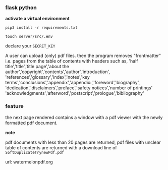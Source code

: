 ### flask python

**activate a virtual environment**

```
pip3 install -r requirements.txt
```
```
touch server/src/.env
```
declare your `SECRET_KEY`

A user can upload (only) pdf files. then the program removes
"frontmatter" i.e. pages from the table of contents with headers such as, 'half title','title','title page','about the author','copyright','contents','author','introduction',
'references','glossary','index','notes','key terms','conclusions','appendix','appendix:','foreword','biography',
'dedication','disclaimers','preface','safety notices','number of printings'
'acknowledgments','afterword','postscript','prologue','bibliography'

### feature

the next page rendered contains a window with a pdf viewer with the newly
formatted pdf document.

**note**

pdf documents with less than 20 pages are returned, pdf files with unclear table of contents are 
returned with a download line of `SoftDuplicateTrynewPdf.pdf`

url: watermelonpdf.org
